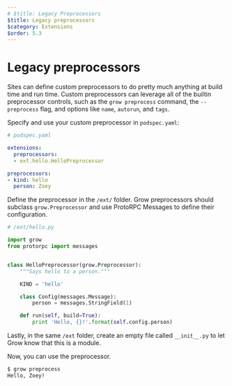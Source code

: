 ```yaml
---
# $title: Legacy Preprocessors
$title: Legacy preprocessors
$category: Extensions
$order: 5.3
---
```

# Legacy preprocessors

Sites can define custom preprocessors to do pretty much anything at build time
and run time. Custom preprocessors can leverage all of the builtin preprocessor
controls, such as the `grow preprocess` command, the `--preprocess` flag, and
options like `name`, `autorun`, and `tags`.

Specify and use your custom preprocessor in `podspec.yaml`:

```yaml
# podspec.yaml

extensions:
  preprocessors:
  - ext.hello.HelloPreprocessor

preprocessors:
- kind: hello
  person: Zoey
```

Define the preprocessor in the `/ext/` folder.
Grow preprocessors should subclass `grow.Preprocessor` and use ProtoRPC Messages
to define their configuration.

```python
# /ext/hello.py

import grow
from protorpc import messages


class HelloPreprocessor(grow.Preprocessor):
    """Says hello to a person."""

    KIND = 'hello'

    class Config(messages.Message):
        person = messages.StringField(1)

    def run(self, build=True):
        print 'Hello, {}!'.format(self.config.person)
```

Lastly, in the same `/ext` folder, create an empty file called `__init__.py` to let Grow know that this is a module.

Now, you can use the preprocessor.

```bash
$ grow preprocess
Hello, Zoey!
```

